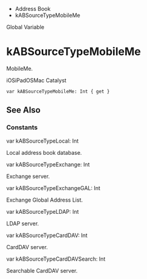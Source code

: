 

- Address Book
-  kABSourceTypeMobileMe 

Global Variable

# kABSourceTypeMobileMe

MobileMe.

iOSiPadOSMac Catalyst

``` source
var kABSourceTypeMobileMe: Int { get }
```

## See Also

### Constants

var kABSourceTypeLocal: Int

Local address book database.

var kABSourceTypeExchange: Int

Exchange server.

var kABSourceTypeExchangeGAL: Int

Exchange Global Address List.

var kABSourceTypeLDAP: Int

LDAP server.

var kABSourceTypeCardDAV: Int

CardDAV server.

var kABSourceTypeCardDAVSearch: Int

Searchable CardDAV server.


